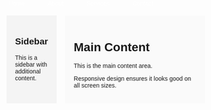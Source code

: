 <!DOCTYPE html>
<html lang="en">
<head>
  <meta charset="UTF-8">
  <meta name="viewport" content="width=device-width, initial-scale=1.0">
  <title>Responsive Layout with CSS Grid</title>
  <style>
    /* Basic reset */
    body, html {
      margin: 0;
      padding: 0;
      font-family: Arial, sans-serif;
    }

    /* Navigation Bar */
    nav {
      background-color: #333;
      color: white;
      padding: 1rem;
      text-align: center;
    }

    nav a {
      color: white;
      padding: 10px;
      text-decoration: none;
      margin: 0 15px;
    }

    nav a:hover {
      background-color: #575757;
    }

    /* Grid layout */
    .container {
      display: grid;
      grid-template-columns: 1fr 3fr;
      gap: 20px;
      padding: 20px;
    }

    .container .sidebar {
      background-color: #f4f4f4;
      padding: 20px;
    }

    .container .main-content {
      background-color: #fafafa;
      padding: 20px;
    }

    /* Media Queries for Responsiveness */
    @media (max-width: 768px) {
      .container {
        grid-template-columns: 1fr; /* Stack columns vertically */
      }
    }

    @media (max-width: 480px) {
      nav {
        font-size: 14px;
      }

      .container {
        padding: 10px;
      }

      .container .sidebar, .container .main-content {
        padding: 10px;
      }
    }
  </style>
</head>
<body>

  <!-- Navigation Bar -->
  <nav>
    <a href="#">Home</a>
    <a href="#">About</a>
    <a href="#">Services</a>
    <a href="#">Contact</a>
  </nav>

  <!-- Main Content Area -->
  <div class="container">
    <div class="sidebar">
      <h2>Sidebar</h2>
      <p>This is a sidebar with additional content.</p>
    </div>
    <div class="main-content">
      <h1>Main Content</h1>
      <p>This is the main content area.</p>
      <p>Responsive design ensures it looks good on all screen sizes.</p>
    </div>
  </div>

</body>
</html>
